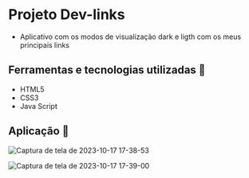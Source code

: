 # Projeto Dev-links
- Aplicativo com os modos de visualização dark e ligth com os meus principais links

## Ferramentas e tecnologias utilizadas :robot:
- HTML5
- CSS3
- Java Script

## Aplicação 📱
![Captura de tela de 2023-10-17 17-38-53](https://github.com/gustavogss/dev-links/assets/20332960/db324582-95fc-44a2-8567-f53a2fdbe5d1)

![Captura de tela de 2023-10-17 17-39-00](https://github.com/gustavogss/dev-links/assets/20332960/0a8c103d-f5ad-429f-adf2-aeb6188e0d02)
